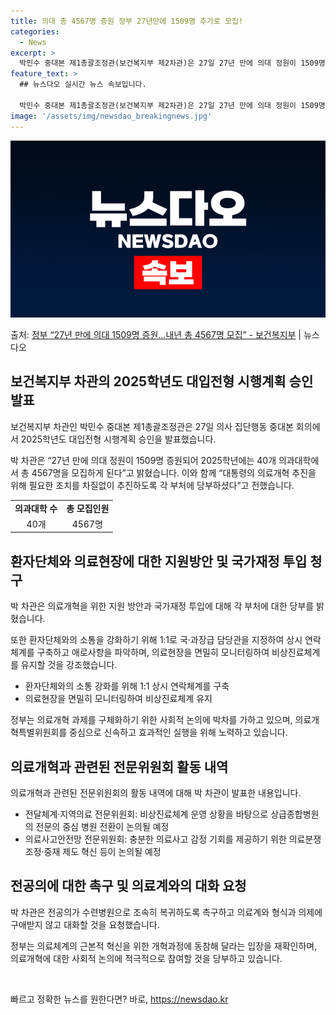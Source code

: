 ```yaml
---
title: 의대 총 4567명 증원 정부 27년만에 1509명 추가로 모집!
categories:
  - News
excerpt: >
  박민수 중대본 제1총괄조정관(보건복지부 제2차관)은 27일 27년 만에 의대 정원이 1509명 증원되어 20…
feature_text: >
  ## 뉴스다오 실시간 뉴스 속보입니다.

  박민수 중대본 제1총괄조정관(보건복지부 제2차관)은 27일 27년 만에 의대 정원이 1509명 증원되어 20…
image: '/assets/img/newsdao_breakingnews.jpg'
---
```


![뉴스다오 속보](/assets/img/newsdao_breakingnews.jpg)

<p>출처: <a href="https://newsdao.kr/3919" rel="dofollow">정부 “27년 만에 의대 1509명 증원…내년 총 4567명 모집”  - 보건복지부</a> | 뉴스다오</p>

<h2 data-ke-size="size26">보건복지부 차관의 2025학년도 대입전형 시행계획 승인 발표</h2>
보건복지부 차관인 박민수 중대본 제1총괄조정관은 27일 의사 집단행동 중대본 회의에서 2025학년도 대입전형 시행계획 승인을 발표했습니다.

<p data-ke-size="size16">박 차관은 “27년 만에 의대 정원이 1509명 증원되어 2025학년에는 40개 의과대학에서 총 4567명을 모집하게 된다”고 밝혔습니다. 이와 함께 “대통령의 의료개혁 추진을 위해 필요한 조치를 차질없이 추진하도록 각 부처에 당부하셨다”고 전했습니다.</p>

<table>
  <tr>
    <td style="text-align: center;"><b>의과대학 수</b></td>
    <td style="text-align: center;"><b>총 모집인원</b></td>
  </tr>
  <tr>
    <td style="text-align: center;">40개</td>
    <td style="text-align: center;">4567명</td>
  </tr>
</table>

<h2 data-ke-size="size26">환자단체와 의료현장에 대한 지원방안 및 국가재정 투입 청구</h2>
박 차관은 의료개혁을 위한 지원 방안과 국가재정 투입에 대해 각 부처에 대한 당부를 밝혔습니다.

<p data-ke-size="size16">또한 환자단체와의 소통을 강화하기 위해 1:1로 국·과장급 담당관을 지정하여 상시 연락체계를 구축하고 애로사항을 파악하며, 의료현장을 면밀히 모니터링하여 비상진료체계를 유지할 것을 강조했습니다.</p>

<ul>
  <li>환자단체와의 소통 강화를 위해 1:1 상시 연락체계를 구축</li>
  <li>의료현장을 면밀히 모니터링하여 비상진료체계 유지</li>
</ul>

<p data-ke-size="size16">정부는 의료개혁 과제를 구체화하기 위한 사회적 논의에 박차를 가하고 있으며, 의료개혁특별위원회를 중심으로 신속하고 효과적인 실행을 위해 노력하고 있습니다.</p>

<h2 data-ke-size="size26">의료개혁과 관련된 전문위원회 활동 내역</h2>
의료개혁과 관련된 전문위원회의 활동 내역에 대해 박 차관이 발표한 내용입니다.

<ul>
  <li>전달체계·지역의료 전문위원회: 비상진료체계 운영 상황을 바탕으로 상급종합병원의 전문의 중심 병원 전환이 논의될 예정</li>
  <li>의료사고안전망 전문위원회: 충분한 의료사고 감정 기회를 제공하기 위한 의료분쟁 조정·중재 제도 혁신 등이 논의될 예정</li>
</ul>

<h2 data-ke-size="size26">전공의에 대한 촉구 및 의료계와의 대화 요청</h2>
박 차관은 전공의가 수련병원으로 조속히 복귀하도록 촉구하고 의료계와 형식과 의제에 구애받지 않고 대화할 것을 요청했습니다.

<p data-ke-size="size16">정부는 의료체계의 근본적 혁신을 위한 개혁과정에 동참해 달라는 입장을 재확인하며, 의료개혁에 대한 사회적 논의에 적극적으로 참여할 것을 당부하고 있습니다.</p>

<p data-ke-size="size16">&nbsp;</p> 

빠르고 정확한 뉴스를 원한다면? 바로, <a href="https://newsdao.kr" rel="dofollow">https://newsdao.kr</a>


